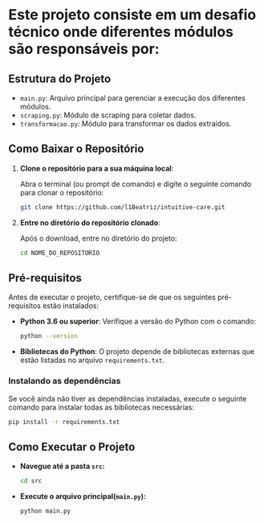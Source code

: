 # Este projeto consiste em um desafio técnico onde diferentes módulos são responsáveis por:

## Estrutura do Projeto

- `main.py`: Arquivo principal para gerenciar a execução dos diferentes módulos.
- `scraping.py`: Módulo de scraping para coletar dados.
- `transformacao.py`: Módulo para transformar os dados extraídos.

## Como Baixar o Repositório

1. **Clone o repositório para a sua máquina local**:

    Abra o terminal (ou prompt de comando) e digite o seguinte comando para clonar o repositório:

    ```bash
    git clone https://github.com/l1Beatriz/intuitive-care.git
    ```

2. **Entre no diretório do repositório clonado**:

    Após o download, entre no diretório do projeto:

    ```bash
    cd NOME_DO_REPOSITORIO
    ```

## Pré-requisitos

Antes de executar o projeto, certifique-se de que os seguintes pré-requisitos estão instalados:

- **Python 3.6 ou superior**: Verifique a versão do Python com o comando:

    ```bash
    python --version
    ```

- **Bibliotecas do Python**: O projeto depende de bibliotecas externas que estão listadas no arquivo `requirements.txt`.

### Instalando as dependências

Se você ainda não tiver as dependências instaladas, execute o seguinte comando para instalar todas as bibliotecas necessárias:

```bash
pip install -r requirements.txt
````

## Como Executar o Projeto

- **Navegue até a pasta `src`:**
  
  ```bash
  cd src
  ````
- **Execute o arquivo principal(`main.py`):**
  
  ```bash
  python main.py
  ````
